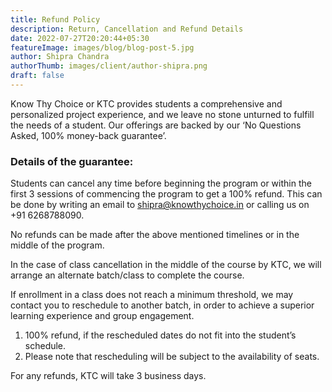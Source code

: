 ```yaml
---
title: Refund Policy
description: Return, Cancellation and Refund Details
date: 2022-07-27T20:20:44+05:30
featureImage: images/blog/blog-post-5.jpg
author: Shipra Chandra
authorThumb: images/client/author-shipra.png
draft: false
---
```


Know Thy Choice or KTC provides students a comprehensive and personalized project experience, and we leave no stone unturned to fulfill the needs of a student. Our offerings are backed by our ‘No Questions Asked, 100% money-back guarantee’.

### Details of the guarantee: 
Students can cancel any time before beginning the program or within the first 3 sessions of commencing the program to get a 100% refund. This can be done by writing an email to shipra@knowthychoice.in or calling us on +91 6268788090.

No refunds can be made after the above mentioned timelines or in the middle of the program.
 
In the case of class cancellation in the middle of the course by KTC, we will arrange an alternate batch/class to complete the course.
 
If enrollment in a class does not reach a minimum threshold, we may contact you to reschedule to another batch, in order to achieve a superior learning experience and group engagement.

1. 100% refund, if the rescheduled dates do not fit into the student’s schedule.
2. Please note that rescheduling will be subject to the availability of seats.
 
For any refunds, KTC will take 3 business days.